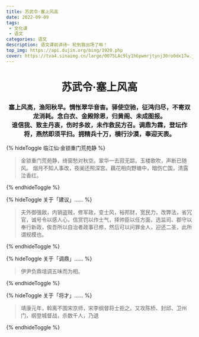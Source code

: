 ```yaml
---
title: 苏武令·塞上风高
date: 2022-09-09
tags:
 - 文化课
 - 语文
categories: 语文
description: 语文课前讲诗~ 轮到我出场了嘛！
top_img: https://api.dujin.org/bing/1920.php
cover: https://tva4.sinaimg.cn/large/0075LAc9ly1h6pwmrjtynj30ro0dx17w.jpg
---
```


<center><h1>苏武令·塞上风高</h1></center>

<center><h3>塞上风高，渔阳秋早。惆怅翠华音杳。驿使空驰，征鸿归尽，不寄双龙消耗。念白衣、金殿除恩，归黄阁、未成图报。<br>
谁信我、致主丹衷，伤时多故，未作救民方召。调鼎为霖，登坛作将，燕然即须平扫。拥精兵十万，横行沙漠，奉迎天表。</h3></center>

{% hideToggle 临江仙·金锁重门荒苑静 %}

> 金锁重门荒苑静，绮窗愁对秋空。翠华一去寂无踪。玉楼歌吹，声断已随风。
> 烟月不知人事改，夜阑还照深宫。藕花相向野塘中，暗伤亡国，清露泣香红。

{% endhideToggle %}

{% hideToggle 关于「建议」…… %}

> 夫外御强敌，内销盗贼，修军政，变士风，裕邦财，宽民力，改弊法，省冗官，诚号令以感人心，信赏罚以作士气，择帅臣以任方面，选监司、郡守以奉行新政，俟吾所以自治者政事已修，然后可以问罪金人，迎还二圣，此所谓规模也。

{% endhideToggle %}

{% hideToggle 关于「调鼎」…… %}

> 伊尹负鼎俎调五味而为相。

{% endhideToggle %}

{% hideToggle 关于「将才」…… %}

> 靖康元年，斡离不围宋京师，宋李纲督将士拒之。又攻陈桥、封邱、卫州门，纲登城督战，杀数千人，乃退

{% endhideToggle %}
